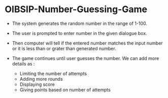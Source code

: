 # OIBSIP-Number-Guessing-Game

* The system generates the random number in the range of 1-100.

* The user is prompted to enter number in the given dialogue box.

* Then computer will tell if the entered number matches the input number or it is less than or grater than generated number.

* The game continues until user guesses the number. We can add more details as : 

    * Limiting the number of attempts
    * Adding more rounds
    * Displaying score
    * Giving points based on number of attempts
